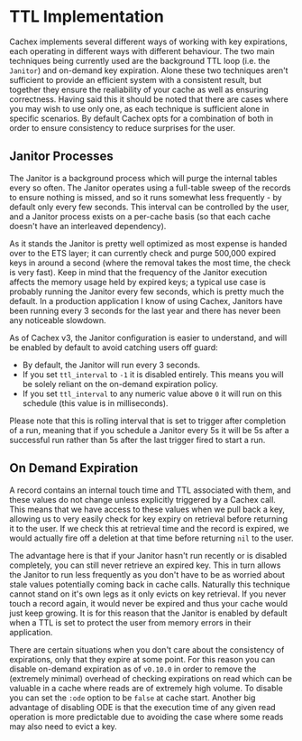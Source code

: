# TTL Implementation

Cachex implements several different ways of working with key expirations, each operating in different ways with different behaviour. The two main techniques being currently used are the background TTL loop (i.e. the `Janitor`) and on-demand key expiration. Alone these two techniques aren't sufficient to provide an efficient system with a consistent result, but together they ensure the realiability of your cache as well as ensuring correctness. Having said this it should be noted that there are cases where you may wish to use only one, as each technique is sufficient alone in specific scenarios. By default Cachex opts for a combination of both in order to ensure consistency to reduce surprises for the user.

## Janitor Processes

The Janitor is a background process which will purge the internal tables every so often. The Janitor operates using a full-table sweep of the records to ensure nothing is missed, and so it runs somewhat less frequently - by default only every few seconds. This interval can be controlled by the user, and a Janitor process exists on a per-cache basis (so that each cache doesn't have an interleaved dependency).

As it stands the Janitor is pretty well optimized as most expense is handed over to the ETS layer; it can currently check and purge 500,000 expired keys in around a second (where the removal takes the most time, the check is very fast). Keep in mind that the frequency of the Janitor execution affects the memory usage held by expired keys; a typical use case is probably running the Janitor every few seconds, which is pretty much the default. In a production application I know of using Cachex, Janitors have been running every 3 seconds for the last year and there has never been any noticeable slowdown.

As of Cachex v3, the Janitor configuration is easier to understand, and will be enabled by default to avoid catching users off guard:

- By default, the Janitor will run every 3 seconds.
- If you set `ttl_interval` to `-1` it is disabled entirely. This means you will be solely reliant on the on-demand expiration policy.
- If you set `ttl_interval` to any numeric value above `0` it will run on this schedule (this value is in milliseconds).

Please note that this is rolling interval that is set to trigger after completion of a run, meaning that if you schedule a Janitor every 5s it will be 5s after a successful run rather than 5s after the last trigger fired to start a run.

## On Demand Expiration

A record contains an internal touch time and TTL associated with them, and these values do not change unless explicitly triggered by a Cachex call. This means that we have access to these values when we pull back a key, allowing us to very easily check for key expiry on retrieval before returning it to the user. If we check this at retrieval time and the record is expired, we would actually fire off a deletion at that time before returning `nil` to the user.

The advantage here is that if your Janitor hasn't run recently or is disabled completely, you can still never retrieve an expired key. This in turn allows the Janitor to run less frequently as you don't have to be as worried about stale values potentially coming back in cache calls. Naturally this technique cannot stand on it's own legs as it only evicts on key retrieval. If you never touch a record again, it would never be expired and thus your cache would just keep growing. It is for this reason that the Janitor is enabled by default when a TTL is set to protect the user from memory errors in their application.

There are certain situations when you don't care about the consistency of expirations, only that they expire at some point. For this reason you can disable on-demand expiration as of `v0.10.0` in order to remove the (extremely minimal) overhead of checking expirations on read which can be valuable in a cache where reads are of extremely high volume. To disable you can set the `:ode` option to be `false` at cache start. Another big advantage of disabling ODE is that the execution time of any given read operation is more predictable due to avoiding the case where some reads may also need to evict a key.
